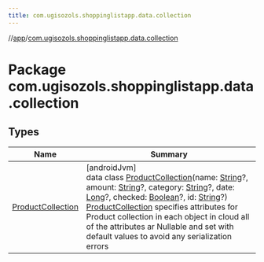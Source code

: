 ```yaml
---
title: com.ugisozols.shoppinglistapp.data.collection
---
```

//[app](../../index.html)/[com.ugisozols.shoppinglistapp.data.collection](index.html)



# Package com.ugisozols.shoppinglistapp.data.collection



## Types


| Name | Summary |
|---|---|
| [ProductCollection](-product-collection/index.html) | [androidJvm]<br>data class [ProductCollection](-product-collection/index.html)(name: [String](https://kotlinlang.org/api/latest/jvm/stdlib/kotlin/-string/index.html)?, amount: [String](https://kotlinlang.org/api/latest/jvm/stdlib/kotlin/-string/index.html)?, category: [String](https://kotlinlang.org/api/latest/jvm/stdlib/kotlin/-string/index.html)?, date: [Long](https://kotlinlang.org/api/latest/jvm/stdlib/kotlin/-long/index.html)?, checked: [Boolean](https://kotlinlang.org/api/latest/jvm/stdlib/kotlin/-boolean/index.html)?, id: [String](https://kotlinlang.org/api/latest/jvm/stdlib/kotlin/-string/index.html)?)<br>[ProductCollection](-product-collection/index.html) specifies attributes for Product collection in each object in cloud all of the attributes ar Nullable and set with default values to avoid any serialization errors |

